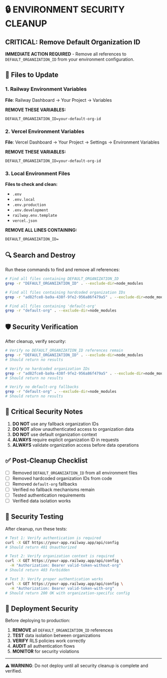 # 🔒 ENVIRONMENT SECURITY CLEANUP

## CRITICAL: Remove Default Organization ID

**IMMEDIATE ACTION REQUIRED** - Remove all references to `DEFAULT_ORGANIZATION_ID` from your environment configuration.

## 🚨 Files to Update

### 1. Railway Environment Variables
**File**: Railway Dashboard → Your Project → Variables

**REMOVE THESE VARIABLES:**
```env
DEFAULT_ORGANIZATION_ID=your-default-org-id
```

### 2. Vercel Environment Variables
**File**: Vercel Dashboard → Your Project → Settings → Environment Variables

**REMOVE THESE VARIABLES:**
```env
DEFAULT_ORGANIZATION_ID=your-default-org-id
```

### 3. Local Environment Files
**Files to check and clean:**
- `.env`
- `.env.local`
- `.env.production`
- `.env.development`
- `railway.env.template`
- `vercel.json`

**REMOVE ALL LINES CONTAINING:**
```env
DEFAULT_ORGANIZATION_ID=
```

## 🔍 Search and Destroy

Run these commands to find and remove all references:

```bash
# Find all files containing DEFAULT_ORGANIZATION_ID
grep -r "DEFAULT_ORGANIZATION_ID" . --exclude-dir=node_modules

# Find all files containing hardcoded organization IDs
grep -r "ad82fce8-ba9a-438f-9fe2-956a86f479a5" . --exclude-dir=node_modules

# Find all files containing 'default-org'
grep -r "default-org" . --exclude-dir=node_modules
```

## 🛡️ Security Verification

After cleanup, verify security:

```bash
# Verify no DEFAULT_ORGANIZATION_ID references remain
grep -r "DEFAULT_ORGANIZATION_ID" . --exclude-dir=node_modules
# Should return no results

# Verify no hardcoded organization IDs
grep -r "ad82fce8-ba9a-438f-9fe2-956a86f479a5" . --exclude-dir=node_modules
# Should return no results

# Verify no default-org fallbacks
grep -r "default-org" . --exclude-dir=node_modules
# Should return no results
```

## 🚨 Critical Security Notes

1. **DO NOT** use any fallback organization IDs
2. **DO NOT** allow unauthenticated access to organization data
3. **DO NOT** use default organization context
4. **ALWAYS** require explicit organization ID in requests
5. **ALWAYS** validate organization access before data operations

## ✅ Post-Cleanup Checklist

- [ ] Removed `DEFAULT_ORGANIZATION_ID` from all environment files
- [ ] Removed hardcoded organization IDs from code
- [ ] Removed `default-org` fallbacks
- [ ] Verified no fallback mechanisms remain
- [ ] Tested authentication requirements
- [ ] Verified data isolation works

## 🧪 Security Testing

After cleanup, run these tests:

```bash
# Test 1: Verify authentication is required
curl -X GET https://your-app.railway.app/api/config
# Should return 401 Unauthorized

# Test 2: Verify organization context is required
curl -X GET https://your-app.railway.app/api/config \
  -H "Authorization: Bearer valid-token-without-org"
# Should return 403 Forbidden

# Test 3: Verify proper authentication works
curl -X GET https://your-app.railway.app/api/config \
  -H "Authorization: Bearer valid-token-with-org"
# Should return 200 OK with organization-specific config
```

## 🚀 Deployment Security

Before deploying to production:

1. **REMOVE** all `DEFAULT_ORGANIZATION_ID` references
2. **TEST** data isolation between organizations
3. **VERIFY** RLS policies work correctly
4. **AUDIT** all authentication flows
5. **MONITOR** for security violations

---

**⚠️ WARNING**: Do not deploy until all security cleanup is complete and verified.
